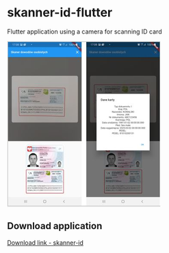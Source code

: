# skanner-id-flutter
Flutter application using a camera for scanning ID card

![](screenshot/screenshot.jpg)

## Download application ##
[Download link - skanner-id](https://https://github.com/robertorlowski/skanner-id-flutte/releases/latest#link)

